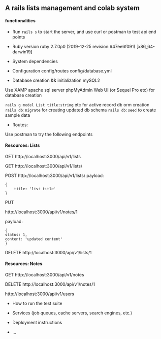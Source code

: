 ## A rails lists management and colab system

#### functionalities
* Run `rails s` to start the server, and use curl or postman to test api end points


* Ruby version
ruby 2.7.0p0 (2019-12-25 revision 647ee6f091) [x86_64-darwin19]
* System dependencies

* Configuration
config/routes
config/database.yml

* Database creation && initialization
mySQL2

Use XAMP apache sql server
phpMyAdmin Web UI (or Sequel Pro etc) for database creation

`rails g model List title:string` etc for active record db orm creation
`rails db:migrate` for creating updated db schema
`rails db:seed`  to create sample data


* Routes:
   
Use postman to try the following endpoints
#### Resources: Lists
GET
http://localhost:3000/api/v1/lists

GET
http://localhost:3000/api/v1/lists/<id>

POST 
http://localhost:3000/api/v1/lists/<id>
payload: 
```
{
    title: 'list title'
}
```
PUT

http://localhost:3000/api/v1/notes/1

payload: 
```
{
status: 1,
content: 'updated content'
}
```
DELETE
http://localhost:3000/api/v1/lists/1

#### Resources: Notes
GET
http://localhost:3000/api/v1/notes

DELETE http://localhost:3000/api/v1/notes/1



http://localhost:3000/api/v1/users




* How to run the test suite

* Services (job queues, cache servers, search engines, etc.)

* Deployment instructions

* ...


